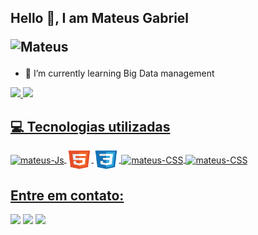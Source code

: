## Hello 👋, I am Mateus Gabriel <p align="left"><img src="https://komarev.com/ghpvc/?username=MateusGCS" alt="Mateus" /></p>


- 🌱 I’m currently learning Big Data management

<div>
  <a href="https://github.com/MateusGCS">
  <img height="180em" src="https://github-readme-stats.vercel.app/api?username=MateusGCS&show_icons=true&theme=merko&include_all_commits=true&count_private=true"/>
  <img height="180em" src="https://github-readme-stats.vercel.app/api/top-langs/?username=MateusGCS&layout=compact&langs_count=7&theme=merko"/>
</div>

## 💻 Tecnologias utilizadas
<div style="display: inline_block">

  <img align="center" alt="mateus-Js" height="30" width="40" src="https://cdn.jsdelivr.net/gh/devicons/devicon/icons/python/python-original.svg">
  <img align="center" alt="mateus-HTML" height="30" width="40" src="https://raw.githubusercontent.com/devicons/devicon/master/icons/html5/html5-original.svg">
  <img align="center" alt="mateus-CSS" height="30" width="40" src="https://raw.githubusercontent.com/devicons/devicon/master/icons/css3/css3-original.svg">
  <img align="center" alt="mateus-CSS" height="30" width="40" src="https://cdn.jsdelivr.net/gh/devicons/devicon/icons/mysql/mysql-original.svg">
  <img align="center" alt="mateus-CSS" height="30" width="40" src="https://cdn.jsdelivr.net/gh/devicons/devicon/icons/amazonwebservices/amazonwebservices-original-wordmark.svg">


  
</div>
  
## Entre em contato:
  <div> 
  <a href="https://www.instagram.com/mateus_gab7/" target="_blank"><img src="https://img.shields.io/badge/-Instagram-%23E4405F?style=for-the-badge&logo=instagram&logoColor=white" target="_blank"></a>
  <a href = "mailto:mateusgabc@gmail.com"><img src="https://img.shields.io/badge/-Gmail-%23333?style=for-the-badge&logo=gmail&logoColor=white" target="_blank"></a>
  <a href="https://www.linkedin.com/in/mateusgcs/" target="_blank"><img src="https://img.shields.io/badge/-LinkedIn-%230077B5?style=for-the-badge&logo=linkedin&logoColor=white" target="_blank"></a> 
</div>
